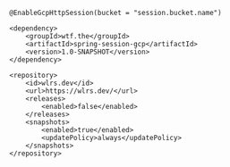 `@EnableGcpHttpSession(bucket = "session.bucket.name")`

```
<dependency>
    <groupId>wtf.the</groupId>
    <artifactId>spring-session-gcp</artifactId>
    <version>1.0-SNAPSHOT</version>
</dependency>
```

```
<repository>
    <id>wlrs.dev</id>
    <url>https://wlrs.dev/</url>
    <releases>
        <enabled>false</enabled>
    </releases>
    <snapshots>
        <enabled>true</enabled>
        <updatePolicy>always</updatePolicy>
    </snapshots>
</repository>
```
